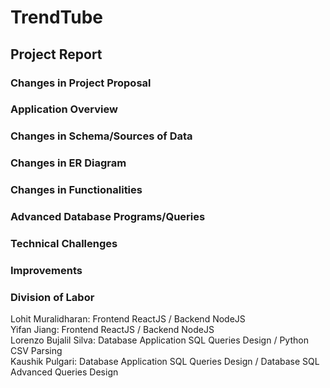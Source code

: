 # TrendTube

## Project Report

### Changes in Project Proposal

### Application Overview

### Changes in Schema/Sources of Data

### Changes in ER Diagram

### Changes in Functionalities

### Advanced Database Programs/Queries

### Technical Challenges

### Improvements

### Division of Labor

Lohit Muralidharan: Frontend ReactJS / Backend NodeJS <br />
Yifan Jiang: Frontend ReactJS / Backend NodeJS <br />
Lorenzo Bujalil Silva: Database Application SQL Queries Design / Python CSV Parsing <br />
Kaushik Pulgari: Database Application SQL Queries Design / Database SQL Advanced Queries Design <br />
